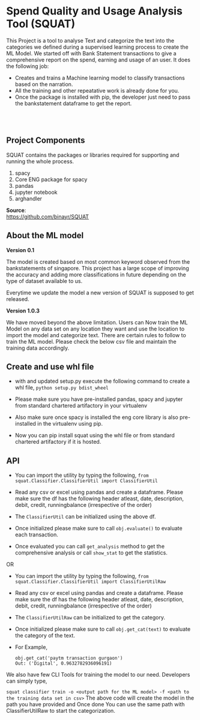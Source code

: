 # **S**pend **Q**uality and **U**sage **A**nalysis **T**ool (**SQUAT**)

This Project is a tool to analyse Text and categorize the text into the categories we defined during a supervised learning process to create the ML Model. We started off with Bank Statement transactions to give a comprehensive report on the spend, earning and usage of an user. It does the following job:

* Creates and trains a Machine learning model to classify transactions based on the narration.
* All the training and other repeatative work is already done for you.
* Once the package is installed with pip, the developer just need to pass the bankstatement dataframe
to get the report.

<br><br>

## Project Components

SQUAT contains the packages or libraries required for supporting and running the whole process.

1. spacy
2. Core ENG package for spacy
3. pandas
4. jupyter notebook
5. arghandler

**Source**:<br>
https://github.com/binayr/SQUAT

## About the ML model

**Version 0.1**

The model is created based on most common keyword observed from the bankstatements of singapore. This project has a large scope of improving the accuracy and adding more classifications in future depending on the type of dataset available to us.

Everytime we update the model a new version of SQUAT is supposed to get released.

**Version 1.0.3**

We have moved beyond the above limitation. Users can Now train the ML Model on any data set on any location they want and use the location to import the model and categorize text. There are certain rules to follow to train the ML model. Please check the below csv file and maintain the training data accordingly.

## Create and use whl file

* with and updated setup.py execute the following command to create a whl file,
    ```python setup.py bdist_wheel```

* Please make sure you have pre-installed pandas, spacy and jupyter from standard chartered artifactory in your
 virtualenv

* Also make sure once spacy is installed the eng core library is also pre-installed in the virtualenv using pip.

* Now you can pip install squat using the whl file or from standard chartered artifactory if it is hosted.

## API

* You can import the utility by typing the following,
```from squat.Classifier.ClassifierUtil import ClassifierUtil```

* Read any csv or excel using pandas and create a dataframe. Please make sure the df has the following header atleast,
date, description, debit, credit, runningbalance (irrespective of the order)

* The ```ClassifierUtil``` can be initialized using the above df.

* Once initialized please make sure to call ```obj.evaluate()``` to evaluate each transaction.

* Once evaluated you can call ```get_analysis``` method to get the comprehensive analysis or call
```show_stat``` to get the statistics.

OR

* You can import the utility by typing the following,
```from squat.Classifier.ClassifierUtil import ClassifierUtilRaw```

* Read any csv or excel using pandas and create a dataframe. Please make sure the df has the following header atleast,
date, description, debit, credit, runningbalance (irrespective of the order)

* The ```ClassifierUtilRaw``` can be initialized to get the category.

* Once initialized please make sure to call ```obj.get_cat(text)``` to evaluate the category of the text.

* For Example,
	```
	obj.get_cat('paytm transaction gurgaon')
	Out: ('Digital', 0.9632782936096191)
	```
	
We also have few CLI Tools for training the model to our need. Developers can simply type,

```squat classifier train -o <output path for the ML model> -f <path to the training data set in csv>```
The above code will create the model in the path you have provided and Once done You can use the same path with ClassifierUtilRaw to start the categorization.
